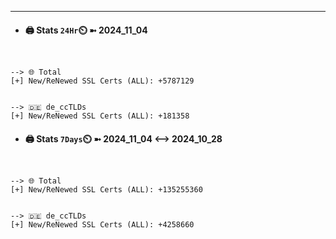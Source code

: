

---
- #### 🖨️ **Stats** `24Hr`⏲️ ➼ 2024_11_04
```console


--> 🌐 Total
[+] New/ReNewed SSL Certs (ALL): +5787129


--> 🇩🇪 de_ccTLDs
[+] New/ReNewed SSL Certs (ALL): +181358

```

- #### 🖨️ **Stats** `7Days`⏲️ ➼ 2024_11_04 <--> 2024_10_28
```console


--> 🌐 Total
[+] New/ReNewed SSL Certs (ALL): +135255360


--> 🇩🇪 de_ccTLDs
[+] New/ReNewed SSL Certs (ALL): +4258660

```

